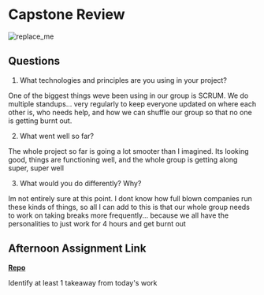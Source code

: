 # Capstone Review

![replace_me](https://codeworks.blob.core.windows.net/public/assets/img/illustrations/placeholder.svg)

## Questions

1. What technologies and principles are you using in your project?

One of the biggest things weve been using in our group is SCRUM. We do multiple standups... very regularly to keep everyone updated on where each other is, who needs help, and how we can shuffle our group so that no one is getting burnt out.


2. What went well so far?

The whole project so far is going a lot smooter than I imagined. Its looking good, things are functioning well, and the whole group is getting along super, super well


3. What would you do differently? Why?

Im not entirely sure at this point. I dont know how full blown companies run these kinds of things, so all I can add to this is that our whole group needs to work on taking breaks more frequently... because we all have the personalities to just work for 4 hours and get burnt out


## Afternoon Assignment Link

**[Repo](https://github.com/TamraPeterson/bookNook)**

Identify at least 1 takeaway from today's work
